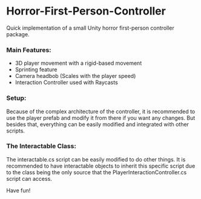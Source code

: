 # Horror-First-Person-Controller
Quick implementation of a small Unity horror first-person controller package.

### Main Features:
- 3D player movement with a rigid-based movement
- Sprinting feature
- Camera headbob (Scales with the player speed)
- Interaction Controller used with Raycasts  

### Setup:
Because of the complex architecture of the controller, it is recommended to use the player prefab and modify it from there if you 
want any changes. But besides that, everything can be easily modified and integrated with other scripts.

### The Interactable Class:
The interactable.cs script can be easily modified to do other things. It is recommended to have interactable objects to inherit this
specific script due to the class being the only source that the PlayerInteractionController.cs script can access.

Have fun!
